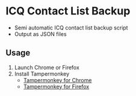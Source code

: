 # ICQ Contact List Backup

- Semi automatic ICQ contact list backup script
- Output as JSON files

## Usage

1. Launch Chrome or Firefox
2. Install Tampermonkey
   - [Tampermonkey for Chrome](https://chrome.google.com/webstore/detail/dhdgffkkebhmkfjojejmpbldmpobfkfo)  
   - [Tampermonkey for Firefox](https://addons.mozilla.org/en-US/firefox/addon/tampermonkey/)
